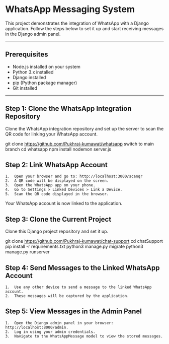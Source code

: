 # WhatsApp Messaging System

This project demonstrates the integration of WhatsApp with a Django application. Follow the steps below to set it up and start receiving messages in the Django admin panel.

---

## Prerequisites
- Node.js installed on your system
- Python 3.x installed
- Django installed
- pip (Python package manager)
- Git installed

---

## Step 1: Clone the WhatsApp Integration Repository
Clone the WhatsApp integration repository and set up the server to scan the QR code for linking your WhatsApp account.

git clone https://github.com/Pukhraj-kumawat/whatsapp
switch to main branch
cd whatsapp
npm install
nodemon server.js


## Step 2: Link WhatsApp Account
	1.	Open your browser and go to: http://localhost:3000/scanqr
	2.	A QR code will be displayed on the screen.
	3.	Open the WhatsApp app on your phone.
	4.	Go to Settings > Linked Devices > Link a Device.
	5.	Scan the QR code displayed in the browser.

Your WhatsApp account is now linked to the application.


## Step 3: Clone the Current Project

Clone this Django project repository and set it up.

git clone https://github.com/Pukhraj-kumawat/chat-support
cd chatSupport
pip install -r requirements.txt
python3 manage.py migrate
python3 manage.py runserver


## Step 4: Send Messages to the Linked WhatsApp Account
	1.	Use any other device to send a message to the linked WhatsApp account.
	2.	These messages will be captured by the application.



## Step 5: View Messages in the Admin Panel
	1.	Open the Django admin panel in your browser: http://localhost:8000/admin.
	2.	Log in using your admin credentials.
	3.	Navigate to the WhatsAppMessage model to view the stored messages.
